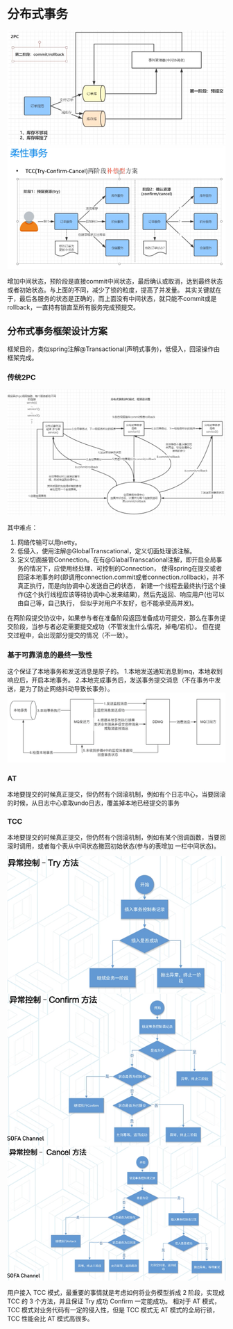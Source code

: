 # 分布式事务
![distribute-transaction-2pc](../images/distribute-transaction-2pc.PNG)
![distribute-transaction-tcc](../images/distribute-transaction-tcc.PNG)

增加中间状态，预阶段是直接commit中间状态，最后确认或取消，达到最终状态或者初始状态。与上面的不同，减少了锁的粒度，提高了并发量。
其实关键就在于，最后各服务的状态是正确的，而上面没有中间状态，就只能不commit或是rollback，一直持有锁直至所有服务完成预提交。

## 分布式事务框架设计方案
框架目的，类似spring注解@Transactional(声明式事务)，低侵入，回滚操作由框架完成。
### 传统2PC
![global-transaction-framework](../images/global-transaction-framwork.PNG)

其中难点：
1. 网络传输可以用netty。
2. 低侵入，使用注解@GlobalTranscational，定义切面处理该注解。
3. 定义切面接管Connection。在有@GlabalTranscational注解，即开启全局事务的情况下，应使用经处理、可控制的Connection，
使得spring在提交或者回滚本地事务时(即调用connection.commit或者connection.rollback)，并不真正执行，而是向协调中心发送自己的状态，
新建一个线程去最终执行这个操作(这个执行线程应该等待协调中心发来结果)，然后先返回、响应用户(也可以由自己等，自己执行，
但似乎对用户不友好，也不能承受高并发)。

在两阶段提交协议中，如果参与者在准备阶段返回准备成功可提交，那么在事务提交阶段，当参与者必定需要提交成功（不管发生什么情况，掉电/宕机）。
但在提交过程中，会出现部分提交的情况（不一致）。
### 基于可靠消息的最终一致性
这个保证了本地事务和发送消息是原子的。
1.本地发送通知消息到mq，本地收到响应后，开启本地事务。
2.本地完成事务后，发送事务提交消息（不在事务中发送，是为了防止网络抖动导致长事务）。
![img.png](img.png)
### AT
本地要提交的时候真正提交，但仍然有个回滚机制，例如有个日志中心，当要回滚的时候，从日志中心拿取undo日志，覆盖掉本地已经提交的事务
### TCC
本地要提交的时候真正提交，但仍然有个回滚机制，例如有某个回调函数，当要回滚时调用，或者每个表从中间状态撤回初始状态(参与的表增加
一栏中间状态)。

![tcc-try](../images/tcc-try.PNG)
![tcc-confirm](../images/tcc-confirm.PNG)
![tcc-cancel](../images/tcc-cancel.PNG)

用户接入 TCC 模式，最重要的事情就是考虑如何将业务模型拆成 2 阶段，实现成 TCC 的 3 个方法，并且保证 Try 成功 Confirm 一定能成功。
相对于 AT 模式，TCC 模式对业务代码有一定的侵入性，但是 TCC 模式无 AT 模式的全局行锁，TCC 性能会比 AT 模式高很多。